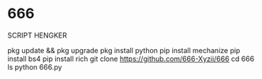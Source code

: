 # 666
SCRIPT HENGKER

pkg update && pkg upgrade
pkg install python
pip install mechanize
pip install bs4
pip install rich
git clone https://github.com/666-Xyzii/666
cd 666
ls
python 666.py
